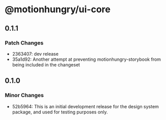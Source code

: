 # @motionhungry/ui-core

## 0.1.1

### Patch Changes

- 2363407: dev release
- 35a1d92: Another attempt at preventing motionhungry-storybook from being included in the changeset

## 0.1.0

### Minor Changes

- 52b5964: This is an initial development release for the design system package, and used for testing purposes only.
